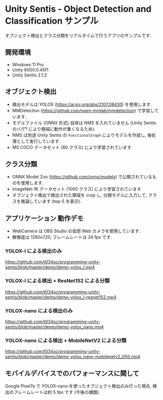 # Unity Sentis - Object Detection and Classification サンプル

オブジェクト検出とクラス分類をリアルタイムで行うアプリのサンプルです.

## 開発環境

- Windows 11 Pro
- Unity 6000.0.45f1
- Unity Sentis 2.1.2

## オブジェクト検出

- 検出モデルは YOLOX (https://arxiv.org/abs/2107.08430) を使用します.
- MMDetection (https://github.com/open-mmlab/mmdetection) で学習しています.
- モデルファイル (ONNX 形式) 自体は NMS を入れていません (Unity Sentis のバグ? により極端に動作が重くなるため).
- NMS は別途 Unity Sentis の `FunctionalGraph` によりモデルを作成し, 後処理として実行しています.
- MS COCO データセット (80 クラス) により学習されています.

## クラス分類

- ONNX Model Zoo (https://github.com/onnx/models) で公開されているものを使用します.
- ImageNet-1K データセット (1000 クラス) により学習されています.
- オブジェクト検出で検出された領域を crop し, 分類モデルに入力して, クラスを推論しています (top-5 を表示).

## アプリケーション 動作デモ

- WebCamera は OBS Studio の仮想 Web カメラを使用しています.
- 解像度は 1280x720, フレームレートは 24 fps です.

### YOLOX-l による検出のみ

https://github.com/t034xc/programming-unity-sentis/blob/master/demo/demo-yolox_l.mp4

### YOLOX-l による検出 + ResNet152 による分類

https://github.com/t034xc/programming-unity-sentis/blob/master/demo/demo-yolox_l-resnet152.mp4

### YOLOX-nano による検出のみ

https://github.com/t034xc/programming-unity-sentis/blob/master/demo/demo-yolox_nano.mp4

### YOLOX-nano による検出 + MobileNetV2 による分類

https://github.com/t034xc/programming-unity-sentis/blob/master/demo/demo-yolox_nano-mobilenetv2_050.mp4

## モバイルデバイスでのパフォーマンスに関して

Google Pixel7a で YOLOX-nano を使ったオブジェクト検出のみ行った場合, 検出のフレームレートは約 5 fps です (今後の課題).
